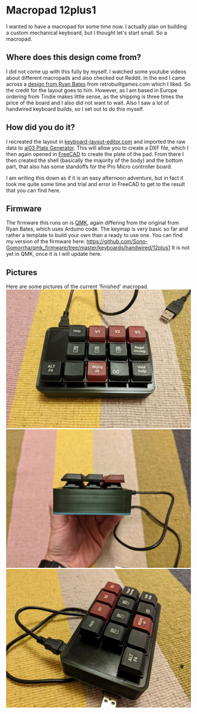 # Macropad 12plus1
I wanted to have a macropad for some time now. I actually plan on building a custom mechanical keyboard, but I thought let's start small. So a macropad.

## Where does this design come from?

I did not come up with this fully by myself. I watched some youtube videos about different macropads and also checked out Reddit. 
In the end I came across a [design from Ryan Bates](http://www.retrobuiltgames.com/the-build-page/macro-keyboard-v2-0/) from retrobuiltgames.com which I liked. 
So the credit for the layout goes to him. However, as I am based in Europe ordering from Tindie makes little sense, as the shipping is three times the price of the board and I also did not want to wait. Also I saw a lot of handwired keyboard builds, so I set out to do this myself.

## How did you do it?

I recreated the layout in [keyboard-layout-editor.com](http://www.keyboard-layout-editor.com/) and imported the raw data to [ai03 Plate Generator](https://kbplate.ai03.com/). 
This will allow you to create a DXF file, which I then again opened in [FreeCAD](https://www.freecadweb.org/) to create the plate of the pad. From there I then created the shell (basically the majority of the body) and the bottom part, that also has some standoffs for the Pro Micro controller board.

I am writing this down as if it is an easy afternoon adventure, but in fact it took me quite some time and trial and error in FreeCAD to get to the result that you can find here.

## Firmware

The firmware this runs on is [QMK](https://qmk.fm/), again differing from the original from Ryan Bates, which uses Arduino code. The keymap is very basic so far and rather a template to build your own than a ready to use one.
You can find my version of the firmware here: https://github.com/Sono-Gomorrha/qmk_firmware/tree/master/keyboards/handwired/12plus1 
It is not yet in QMK, once it is I will update here.

## Pictures

Here are some pictures of the current 'finished' macropad.
![top view](macro1.jpg)
![side view](macro2.jpg)
![corner view](macro3.jpg)
